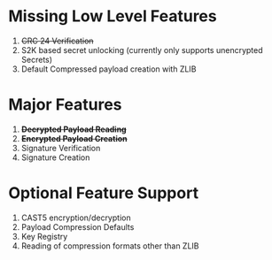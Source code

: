 # Missing Low Level Features

1. ~~CRC 24 Verification~~
2. S2K based secret unlocking (currently only supports unencrypted Secrets)
3. Default Compressed payload creation with ZLIB

# Major Features

1. ~~**Decrypted Payload Reading**~~
1. ~~**Encrypted Payload Creation**~~
2. Signature Verification
3. Signature Creation

# Optional Feature Support

1. CAST5 encryption/decryption
2. Payload Compression Defaults
3. Key Registry
4. Reading of compression formats other than ZLIB